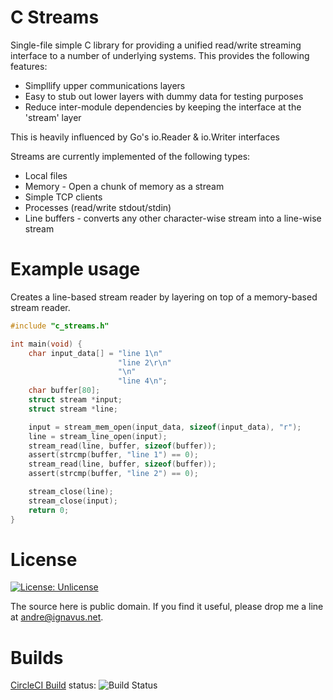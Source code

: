 C Streams
======

Single-file simple C library for providing a unified read/write 
streaming interface to a number of underlying systems.
This provides the following
features:
* Simpllify upper communications layers
* Easy to stub out lower layers with dummy data for testing purposes
* Reduce inter-module dependencies by keeping the interface at the 'stream' layer

This is heavily influenced by Go's io.Reader & io.Writer interfaces

Streams are currently implemented of the following types:
* Local files
* Memory - Open a chunk of memory as a stream
* Simple TCP clients
* Processes (read/write stdout/stdin)
* Line buffers - converts any other character-wise stream into a line-wise stream

Example usage
=============

Creates a line-based stream reader by layering on top of a memory-based
stream reader.
```c
#include "c_streams.h"

int main(void) {
	char input_data[] = "line 1\n"
						"line 2\r\n"
						"\n"
						"line 4\n";
	char buffer[80];
	struct stream *input;
	struct stream *line;

	input = stream_mem_open(input_data, sizeof(input_data), "r");
	line = stream_line_open(input);
	stream_read(line, buffer, sizeof(buffer));
	assert(strcmp(buffer, "line 1") == 0);
	stream_read(line, buffer, sizeof(buffer));
	assert(strcmp(buffer, "line 2") == 0);

	stream_close(line);
	stream_close(input);
	return 0;
}
```

License
=======
[![License: Unlicense](https://img.shields.io/badge/license-Unlicense-blue.svg)](http://unlicense.org/)

The source here is public domain.
If you find it useful, please drop me a line at andre@ignavus.net.

Builds
======

[CircleCI Build](https://circleci.com/gh/AndreRenaud/c_streams) status: ![Build Status](https://circleci.com/gh/AndreRenaud/c_streams.svg)

